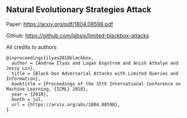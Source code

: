 ## Natural Evolutionary Strategies Attack

Paper: https://arxiv.org/pdf/1804.08598.pdf

Github: https://github.com/labsix/limited-blackbox-attacks

All credits to authors
```
@inproceedings{ilyas2018blackbox,
  author = {Andrew Ilyas and Logan Engstrom and Anish Athalye and Jessy Lin},
  title = {Black-box Adversarial Attacks with Limited Queries and Information},
  booktitle = {Proceedings of the 35th International Conference on Machine Learning, {ICML} 2018},
  year = {2018},
  month = jul,
  url = {https://arxiv.org/abs/1804.08598},
}
```
